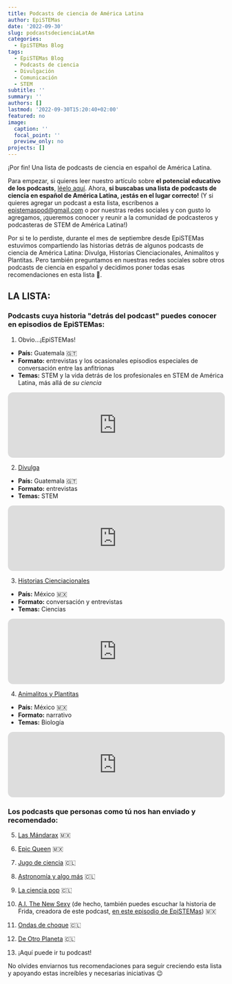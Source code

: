 ```yaml
---
title: Podcasts de ciencia de América Latina
author: EpiSTEMas
date: '2022-09-30'
slug: podcastsdecienciaLatAm
categories:
  - EpiSTEMas Blog
tags:
  - EpiSTEMas Blog
  - Podcasts de ciencia
  - Divulgación
  - Comunicación
  - STEM
subtitle: ''
summary: ''
authors: []
lastmod: '2022-09-30T15:20:40+02:00'
featured: no
image:
  caption: ''
  focal_point: ''
  preview_only: no
projects: []
---
```


¡Por fin! Una lista de podcasts de ciencia en español de América Latina. 

Para empezar, si quieres leer nuestro artículo sobre **el potencial educativo de los podcasts**, [léelo aquí](https://www.epistemas.com/post/potencial_podcasts_de_ciencia_en_espanol/). Ahora, **si buscabas una lista de podcasts de ciencia en español de América Latina, ¡estás en el lugar correcto!** (Y si quieres agregar un podcast a esta lista, escríbenos a epistemaspod@gmail.com o por nuestras redes sociales y con gusto lo agregamos, ¡queremos conocer y reunir a la comunidad de podcasteros y podcasteras de STEM de América Latina!)

Por si te lo perdiste, durante el mes de septiembre desde EpiSTEMas estuvimos compartiendo las historias detrás de algunos podcasts de ciencia de América Latina: Divulga, Historias Cienciacionales, Animalitos y Plantitas. Pero también preguntamos en nuestras redes sociales sobre otros podcasts de ciencia en español y decidimos poner todas esas recomendaciones en esta lista 🎉. 

## **LA LISTA:**
### Podcasts cuya historia "detrás del podcast" puedes conocer en episodios de EpiSTEMas:

1. Obvio...¡EpiSTEMas!
  + **País:** Guatemala 🇬🇹 
  + **Formato:** entrevistas y los ocasionales episodios especiales de conversación entre las anfitrionas
  + **Temas:** STEM y la vida detrás de los profesionales en STEM de América Latina, más allá de *su ciencia*
  
<iframe style="border-radius:12px" src="https://open.spotify.com/embed/episode/30VFz9wUtAY5ohwJZoFge4?utm_source=generator&theme=0" width="100%" height="152" frameBorder="0" allowfullscreen="" allow="autoplay; clipboard-write; encrypted-media; fullscreen; picture-in-picture" loading="lazy"></iframe>


2. [Divulga](https://www.epistemas.com/post/e73davidmoralesrodas/)
  + **País:** Guatemala 🇬🇹
  + **Formato:** entrevistas
  + **Temas:** STEM
  
<iframe style="border-radius:12px" src="https://open.spotify.com/embed/episode/5BLZWTHUGwpX8goaxw4fdJ?utm_source=generator&theme=0" width="100%" height="152" frameBorder="0" allowfullscreen="" allow="autoplay; clipboard-write; encrypted-media; fullscreen; picture-in-picture" loading="lazy"></iframe>


3. [Historias Cienciacionales](https://www.epistemas.com/post/e74historiascienciacionales/)
  + **País:** México 🇲🇽
  + **Formato:** conversación y entrevistas
  + **Temas:** Ciencias
  
<iframe style="border-radius:12px" src="https://open.spotify.com/embed/episode/0p25yMx9PdHT90eG1Sijab?utm_source=generator&theme=0" width="100%" height="152" frameBorder="0" allowfullscreen="" allow="autoplay; clipboard-write; encrypted-media; fullscreen; picture-in-picture" loading="lazy"></iframe>

4. [Animalitos y Plantitas](https://www.epistemas.com/post/e75sofiavillalpando/)
  + **País:** México 🇲🇽
  + **Formato:** narrativo
  + **Temas:** Biología 
  
<iframe style="border-radius:12px" src="https://open.spotify.com/embed/episode/7IlnQVbEZPZMlrhQnw4zYW?utm_source=generator&theme=0" width="100%" height="152" frameBorder="0" allowfullscreen="" allow="autoplay; clipboard-write; encrypted-media; fullscreen; picture-in-picture" loading="lazy"></iframe>

###  Los podcasts que personas como tú nos han enviado y recomendado:

5. [Las Mándarax](https://open.spotify.com/show/7z80aLbwWMnYAkikC5JTrZ?si=4976612878da4012) 🇲🇽

6. [Epic Queen](https://open.spotify.com/show/35lYVEUcRR6bmXHjJUCJDn?si=48c6f81720cc453b) 🇲🇽

7. [Jugo de ciencia](https://open.spotify.com/show/0sNXtyMM9uGeTpzPQCi2RJ?si=ab8b0d65504a4d6f) 🇨🇱

8. [Astronomía y algo más](https://open.spotify.com/show/28ZMyRjWjXGnPm0lzw5K3b?si=555736c38378416e) 🇨🇱

9. [La ciencia pop](https://open.spotify.com/show/5WuaHQehFw2Gq2dpIqSw43?si=05ab6823fa1c40ce) 🇨🇱

10. [A.I. The New Sexy](https://open.spotify.com/show/4RJDszqkRe18PB6GaCo5kR?si=cc7bd37bfabf434c) (de hecho, también puedes escuchar la historia de Frida, creadora de este podcast, [en este episodio de EpiSTEMas](https://www.epistemas.com/post/e28fridaruh/)) 🇲🇽

11. [Ondas de choque](https://open.spotify.com/show/23TjAGcXE0ZuJa0HcoRnHk?si=a0d39df6bdec4885) 🇨🇱

12. [De Otro Planeta](https://open.spotify.com/show/68keYIws0D2Hjssu70UXIZ?si=9126c44005134a95) 🇨🇱

13. ¡Aquí puede ir tu podcast!


No olvides enviarnos tus recomendaciones para seguir creciendo esta lista y apoyando estas increíbles y necesarias iniciativas 😉